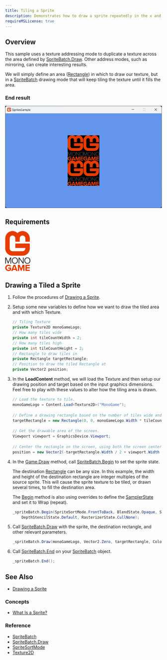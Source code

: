 ```yaml
---
title: Tiling a Sprite
description: Demonstrates how to draw a sprite repeatedly in the x and y directions in one Draw call
requireMSLicense: true
---
```


## Overview

This sample uses a texture addressing mode to duplicate a texture across the area defined by [SpriteBatch.Draw](xref:Microsoft.Xna.Framework.Graphics.SpriteBatch#Microsoft_Xna_Framework_Graphics_SpriteBatch_Draw_Microsoft_Xna_Framework_Graphics_Texture2D_Microsoft_Xna_Framework_Vector2_Microsoft_Xna_Framework_Color_). Other address modes, such as mirroring, can create interesting results.

We will simply define an area ([Rectangle](xref:Microsoft.Xna.Framework.Rectangle)) in which to draw our texture, but in a [SpriteBatch](xref:Microsoft.Xna.Framework.Graphics.SpriteBatch) drawing mode that will keep tiling the texture until it fills the area.

### End result

![The output of this tutorial](./images/HowTo_Tile_Sprites_Final.png)

## Requirements

![Sprite to Tile](./images/MonoGame.png)

## Drawing a Tiled a Sprite

1. Follow the procedures of [Drawing a Sprite](HowTo_Draw_A_Sprite.md).
1. Setup some new variables to define how we want to draw the tiled area and with which Texture.

    ```csharp
    // Tiling Texture
    private Texture2D monoGameLogo;
    // How many tiles wide
    private int tileCountWidth = 2;
    // How many tiles high
    private int tileCountHeight = 2;
    // Rectangle to draw tiles in
    private Rectangle targetRectangle;
    // Position to draw the tiled Rectangle at
    private Vector2 position;

    ```

1. In the **LoadContent** method, we will load the Texture and then setup our drawing position and target based on the input graphics dimensions.  Feel free to play with these values to alter how the tiling area is drawn.

    ```csharp
    // Load the texture to tile.
    monoGameLogo = Content.Load<Texture2D>("MonoGame");

    // Define a drawing rectangle based on the number of tiles wide and high, using the texture dimensions.
    targetRectangle = new Rectangle(0, 0, monoGameLogo.Width * tileCountWidth, monoGameLogo.Height * tileCountHeight);

    // Get the drawable area of the screen.
    Viewport viewport = GraphicsDevice.Viewport;

    // Center the rectangle on the screen, using both the screen center and the rectangle center.
    position = new Vector2(-targetRectangle.Width / 2 + viewport.Width / 2, -targetRectangle.Height / 2 + viewport.Height / 2);   
    ```

1. In the [Game.Draw](xref:Microsoft.Xna.Framework.Game#Microsoft_Xna_Framework_Game_Draw_Microsoft_Xna_Framework_GameTime_) method, call [SpriteBatch.Begin](xref:Microsoft.Xna.Framework.Graphics.SpriteBatch#Microsoft_Xna_Framework_Graphics_SpriteBatch_Begin_Microsoft_Xna_Framework_Graphics_SpriteSortMode_Microsoft_Xna_Framework_Graphics_BlendState_Microsoft_Xna_Framework_Graphics_SamplerState_Microsoft_Xna_Framework_Graphics_DepthStencilState_Microsoft_Xna_Framework_Graphics_RasterizerState_Microsoft_Xna_Framework_Graphics_Effect_System_Nullable_Microsoft_Xna_Framework_Matrix__) to set the sprite state.

   The destination [Rectangle](xref:Microsoft.Xna.Framework.Rectangle) can be any size. In this example, the width and height of the destination rectangle are integer multiples of the source sprite. This will cause the sprite texture to be tiled, or drawn several times, to fill the destination area.

   The [Begin](xref:Microsoft.Xna.Framework.Graphics.SpriteBatch#Microsoft_Xna_Framework_Graphics_SpriteBatch_Begin_Microsoft_Xna_Framework_Graphics_SpriteSortMode_Microsoft_Xna_Framework_Graphics_BlendState_Microsoft_Xna_Framework_Graphics_SamplerState_Microsoft_Xna_Framework_Graphics_DepthStencilState_Microsoft_Xna_Framework_Graphics_RasterizerState_Microsoft_Xna_Framework_Graphics_Effect_System_Nullable_Microsoft_Xna_Framework_Matrix__) method is also using overrides to define the [SamplerState](xref:Microsoft.Xna.Framework.Graphics.SamplerState) and set it to Wrap (repeat).

    ```csharp
    _spriteBatch.Begin(SpriteSortMode.FrontToBack, BlendState.Opaque, SamplerState.LinearWrap,
        DepthStencilState.Default, RasterizerState.CullNone);
    ```

1. Call [SpriteBatch.Draw](xref:Microsoft.Xna.Framework.Graphics.SpriteBatch#Microsoft_Xna_Framework_Graphics_SpriteBatch_Draw_Microsoft_Xna_Framework_Graphics_Texture2D_Microsoft_Xna_Framework_Vector2_Microsoft_Xna_Framework_Color_) with the sprite, the destination rectangle, and other relevant parameters.

    ```csharp
    _spriteBatch.Draw(monoGameLogo, Vector2.Zero, targetRectangle, Color.White, 0, Vector2.Zero, 1, SpriteEffects.None, 0);
    ```

1. Call [SpriteBatch.End](xref:Microsoft.Xna.Framework.Graphics.SpriteBatch#Microsoft_Xna_Framework_Graphics_SpriteBatch_End) on your [SpriteBatch](xref:Microsoft.Xna.Framework.Graphics.SpriteBatch) object.

    ```csharp
    _spriteBatch.End();
    ```

## See Also

- [Drawing a Sprite](HowTo_Draw_A_Sprite.md)

### Concepts

- [What Is a Sprite?](../../whatis/graphics/WhatIs_Sprite.md)

### Reference

- [SpriteBatch](xref:Microsoft.Xna.Framework.Graphics.SpriteBatch)
- [SpriteBatch.Draw](xref:Microsoft.Xna.Framework.Graphics.SpriteBatch#Microsoft_Xna_Framework_Graphics_SpriteBatch_Draw_Microsoft_Xna_Framework_Graphics_Texture2D_Microsoft_Xna_Framework_Vector2_Microsoft_Xna_Framework_Color_)
- [SpriteSortMode](xref:Microsoft.Xna.Framework.Graphics.SpriteSortMode)
- [Texture2D](xref:Microsoft.Xna.Framework.Graphics.Texture2D)
